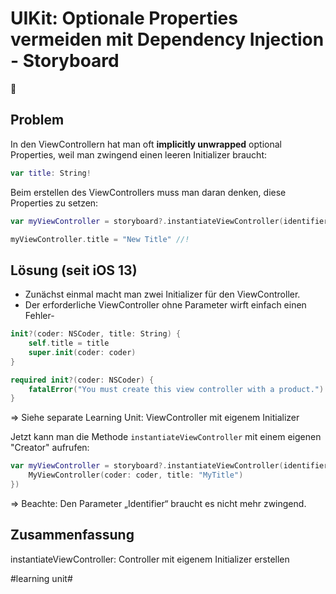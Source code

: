 # UIKit: Optionale Properties vermeiden mit Dependency Injection - Storyboard
💉

## Problem

In den ViewControllern hat man oft **implicitly unwrapped** optional Properties, weil man zwingend einen leeren Initializer braucht:


```swift
var title: String!
```

Beim erstellen des ViewControllers muss man daran denken, diese Properties zu setzen:

```swift
var myViewController = storyboard?.instantiateViewController(identifier: "MyViewController") as MyViewController!

myViewController.title = "New Title" //!
```

## Lösung (seit iOS 13)

- Zunächst einmal macht man zwei Initializer für den ViewController.
- Der erforderliche ViewController ohne Parameter wirft einfach einen Fehler-

```swift
init?(coder: NSCoder, title: String) {
    self.title = title
    super.init(coder: coder)
}

required init?(coder: NSCoder) {
    fatalError("You must create this view controller with a product.")
}
```

=\> Siehe separate Learning Unit: ViewController mit eigenem Initializer

Jetzt kann man die Methode `instantiateViewController` mit einem eigenen "Creator" aufrufen:

```swift
var myViewController = storyboard?.instantiateViewController(identifier: "MyViewController",  creator: { coder in 
	MyViewController(coder: coder, title: "MyTitle")
})
```

=\> Beachte: Den Parameter „Identifier“ braucht es nicht mehr zwingend.


## Zusammenfassung
instantiateViewController: Controller mit eigenem Initializer erstellen

#learning unit#
